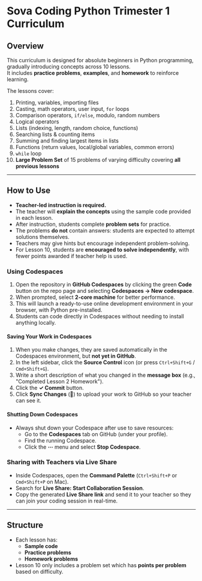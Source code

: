 # Sova Coding Python Trimester 1 Curriculum

## Overview
This curriculum is designed for absolute beginners in Python programming, gradually introducing concepts across 10 lessons.  
It includes **practice problems**, **examples**, and **homework** to reinforce learning.

The lessons cover:  
1. Printing, variables, importing files  
2. Casting, math operators, user input, `for` loops  
3. Comparison operators, `if/else`, modulo, random numbers  
4. Logical operators  
5. Lists (indexing, length, random choice, functions)  
6. Searching lists & counting items  
7. Summing and finding largest items in lists  
8. Functions (return values, local/global variables, common errors)  
9. `while` loop  
10. **Large Problem Set** of 15 problems of varying difficulty covering **all previous lessons**

---

## How to Use
- **Teacher-led instruction is required.**  
- The teacher will **explain the concepts** using the sample code provided in each lesson.  
- After instruction, students complete **problem sets** for practice.  
- The problems **do not** contain answers: students are expected to attempt solutions themselves.  
- Teachers may give hints but encourage independent problem-solving.  
- For Lesson 10, students are **encouraged to solve independently**, with fewer points awarded if teacher help is used.  

### Using Codespaces
1. Open the repository in **GitHub Codespaces** by clicking the green **Code** button on the repo page and selecting **Codespaces → New codespace**.  
2. When prompted, select **2-core machine** for better performance.  
3. This will launch a ready-to-use online development environment in your browser, with Python pre-installed.  
4. Students can code directly in Codespaces without needing to install anything locally.  

#### Saving Your Work in Codespaces
1. When you make changes, they are saved automatically in the Codespaces environment, but **not yet in GitHub**.  
2. In the left sidebar, click the **Source Control** icon (or press `Ctrl+Shift+G` / `Cmd+Shift+G`).  
3. Write a short description of what you changed in the **message box** (e.g., "Completed Lesson 2 Homework").  
4. Click the **✓ Commit** button.  
5. Click **Sync Changes** (🔄) to upload your work to GitHub so your teacher can see it.  

#### Shutting Down Codespaces
- Always shut down your Codespace after use to save resources:  
  - Go to the **Codespaces** tab on GitHub (under your profile).  
  - Find the running Codespace.  
  - Click the **⋯** menu and select **Stop Codespace**.  

### Sharing with Teachers via Live Share
- Inside Codespaces, open the **Command Palette** (`Ctrl+Shift+P` or `Cmd+Shift+P` on Mac).  
- Search for **Live Share: Start Collaboration Session**.  
- Copy the generated **Live Share link** and send it to your teacher so they can join your coding session in real-time.

---

## Structure
- Each lesson has:  
  - **Sample code**
  - **Practice problems**
  - **Homework problems**
- Lesson 10 only includes a problem set which has **points per problem** based on difficulty.  
